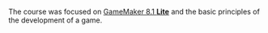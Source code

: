 The course was focused on [GameMaker 8.1 __Lite__](https://game-maker.en.uptodown.com/windows) and the basic principles of the development of a game.
